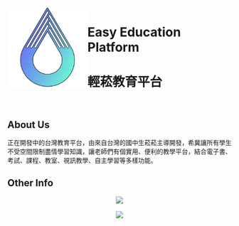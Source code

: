 <a href="https://eeptw.github.io">
  <img src="https://raw.githubusercontent.com/EDPTW/.github/main/images/EEPTW_Logo.svg" align="left" width="180px"/>
</a>

# Easy Education Platform
# 輕菘教育平台

<br>

## About Us
正在開發中的台灣教育平台，由來自台灣的國中生菘菘主導開發，希冀讓所有學生不受空間限制盡情學習知識，讓老師們有個實用、便利的教學平台，結合電子書、考試、課程、教室、視訊教學、自主學習等多樣功能。

## Other Info
<p align="center"><img src="https://github-readme-stats-one-bice.vercel.app/api/top-langs/?username=SiongSng&langs_count=10&layout=compact&role=OWNER,ORGANIZATION_MEMBER,COLLABORATOR&theme=radical"></p>

<a href="https://ko-fi.com/X8X376PDR">
  <p align="center"><img src="https://ko-fi.com/img/githubbutton_sm.svg" ></p>
</a>
